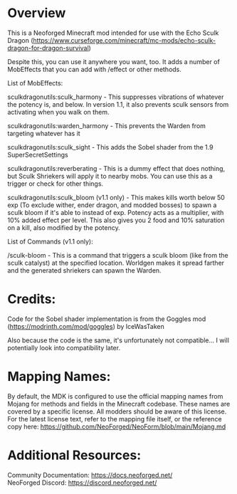 
Overview
=======

This is a Neoforged Minecraft mod intended for use with the Echo Sculk Dragon (https://www.curseforge.com/minecraft/mc-mods/echo-sculk-dragon-for-dragon-survival)

Despite this, you can use it anywhere you want, too.  It adds a number of MobEffects that you can add with /effect or other methods.

List of MobEffects:

sculkdragonutils:sculk_harmony - This suppresses vibrations of whatever the potency is, and below. In version 1.1, it also prevents sculk sensors from activating when you walk on them.

sculkdragonutils:warden_harmony - This prevents the Warden from targeting whatever has it

sculkdragonutils:sculk_sight - This adds the Sobel shader from the 1.9 SuperSecretSettings

sculkdragonutils:reverberating - This is a dummy effect that does nothing, but Sculk Shriekers will apply it to nearby mobs.
You can use this as a trigger or check for other things.

sculkdragonutils:sculk_bloom (v1.1 only) - This makes kills worth below 50 exp (To exclude wither, ender dragon, and modded bosses) to spawn a sculk bloom if it's able to instead of exp.  Potency acts as a multiplier, with 10% added effect per level. This also gives you 2 food and 10% saturation on a kill, also modified by the potency.

List of Commands (v1.1 only):

/sculk-bloom <x> <y> <z> <amount> <worldgen> - This is a command that triggers a sculk bloom (like from the sculk catalyst) at the specified location. Worldgen makes it spread farther and the generated shriekers can spawn the Warden.

Credits:
============
Code for the Sobel shader implementation is from the Goggles mod (https://modrinth.com/mod/goggles) by IceWasTaken

Also because the code is the same, it's unfortunately not compatible...  I will potentially look into compatibility later.

Mapping Names:
============
By default, the MDK is configured to use the official mapping names from Mojang for methods and fields 
in the Minecraft codebase. These names are covered by a specific license. All modders should be aware of this
license. For the latest license text, refer to the mapping file itself, or the reference copy here:
https://github.com/NeoForged/NeoForm/blob/main/Mojang.md

Additional Resources: 
==========
Community Documentation: https://docs.neoforged.net/  
NeoForged Discord: https://discord.neoforged.net/
